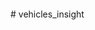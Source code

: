 <p align="center"> <img scr="https://upload.wikimedia.org/wikipedia/commons/f/f7/Nikola_Motor_Logo.png"> </p>
# vehicles_insight
